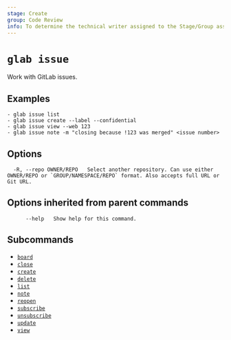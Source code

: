 ```yaml
---
stage: Create
group: Code Review
info: To determine the technical writer assigned to the Stage/Group associated with this page, see https://about.gitlab.com/handbook/product/ux/technical-writing/#assignments
---
```


<!--
This documentation is auto generated by a script.
Please do not edit this file directly. Run `make gen-docs` instead.
-->

# `glab issue`

Work with GitLab issues.

## Examples

```plaintext
- glab issue list
- glab issue create --label --confidential
- glab issue view --web 123
- glab issue note -m "closing because !123 was merged" <issue number>

```

## Options

```plaintext
  -R, --repo OWNER/REPO   Select another repository. Can use either OWNER/REPO or `GROUP/NAMESPACE/REPO` format. Also accepts full URL or Git URL.
```

## Options inherited from parent commands

```plaintext
      --help   Show help for this command.
```

## Subcommands

- [`board`](board/index.md)
- [`close`](close.md)
- [`create`](create.md)
- [`delete`](delete.md)
- [`list`](list.md)
- [`note`](note.md)
- [`reopen`](reopen.md)
- [`subscribe`](subscribe.md)
- [`unsubscribe`](unsubscribe.md)
- [`update`](update.md)
- [`view`](view.md)

